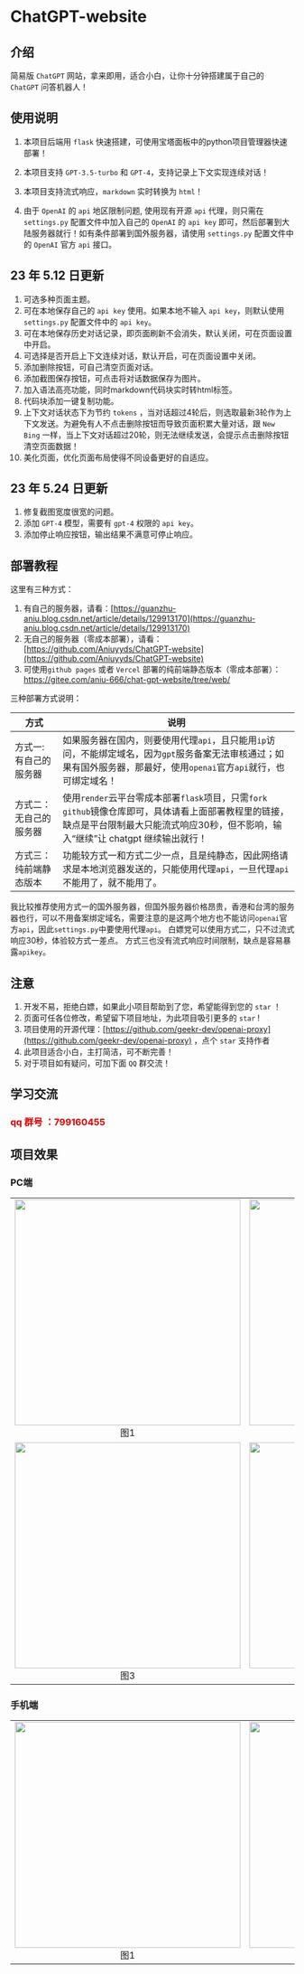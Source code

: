 # ChatGPT-website

## 介绍

简易版 `ChatGPT` 网站，拿来即用，适合小白，让你十分钟搭建属于自己的 `ChatGPT` 问答机器人！


## 使用说明

1. 本项目后端用 `flask` 快速搭建，可使用宝塔面板中的python项目管理器快速部署！

2. 本项目支持 `GPT-3.5-turbo` 和 `GPT-4`，支持记录上下文实现连续对话！

3. 本项目支持流式响应，`markdown` 实时转换为 `html`！

4. 由于 `OpenAI` 的 `api` 地区限制问题, 使用现有开源 `api` 代理，则只需在 `settings.py` 配置文件中加入自己的 `OpenAI`  的 `api key` 即可，然后部署到大陆服务器就行！如有条件部署到国外服务器，请使用 `settings.py` 配置文件中的 `OpenAI` 官方 `api` 接口。

## 23 年 5.12 日更新

 1. 可选多种页面主题。
 2. 可在本地保存自己的 `api key` 使用。如果本地不输入 `api key`，则默认使用 `settings.py` 配置文件中的 `api key`。
 3. 可在本地保存历史对话记录，即页面刷新不会消失，默认关闭，可在页面设置中开启。
 4. 可选择是否开启上下文连续对话，默认开启，可在页面设置中关闭。
 5. 添加删除按钮，可自己清空页面对话。
 6. 添加截图保存按钮，可点击将对话数据保存为图片。
 7. 加入语法高亮功能，同时markdown代码块实时转html标签。
 8. 代码块添加一键复制功能。
 9. 上下文对话状态下为节约 `tokens` ，当对话超过4轮后，则选取最新3轮作为上下文发送。为避免有人不点击删除按钮而导致页面积累大量对话，跟 `New Bing` 一样，当上下文对话超过20轮，则无法继续发送，会提示点击删除按钮清空页面数据！
 10. 美化页面，优化页面布局使得不同设备更好的自适应。

## 23 年 5.24 日更新

 1. 修复截图宽度很宽的问题。
 2. 添加 `GPT-4` 模型，需要有 `gpt-4` 权限的 `api key`。
 3. 添加停止响应按钮，输出结果不满意可停止响应。

## 部署教程

这里有三种方式：

 1. 有自己的服务器，请看：[https://guanzhu-aniu.blog.csdn.net/article/details/129913170](https://guanzhu-aniu.blog.csdn.net/article/details/129913170)
 2. 无自己的服务器（零成本部署），请看：[https://github.com/Aniuyyds/ChatGPT-website](https://github.com/Aniuyyds/ChatGPT-website)
 3. 可使用`github pages` 或者 `Vercel` 部署的纯前端静态版本（零成本部署）：https://gitee.com/aniu-666/chat-gpt-website/tree/web/

三种部署方式说明：

方式 | 说明
----- | -----
方式一: 有自己的服务器|如果服务器在国内，则要使用代理`api`，且只能用`ip`访问，不能绑定域名，因为`gpt`服务备案无法审核通过；如果有国外服务器，那最好，使用`openai`官方`api`就行，也可绑定域名！
方式二：无自己的服务器|使用`render`云平台零成本部署`flask`项目，只需`fork` `github`镜像仓库即可，具体请看上面部署教程里的链接，缺点是平台限制最大只能流式响应30秒，但不影响，输入“继续”让 chatgpt 继续输出就行！
方式三：纯前端静态版本|功能较方式一和方式二少一点，且是纯静态，因此网络请求是本地浏览器发送的，只能使用代理`api`，一旦代理`api`不能用了，就不能用了。

我比较推荐使用方式一的国外服务器，但国外服务器价格昂贵，香港和台湾的服务器也行，可以不用备案绑定域名，需要注意的是这两个地方也不能访问`openai`官方`api`，因此`settings.py`中要使用代理`api`。
白嫖党可以使用方式二，只不过流式响应30秒，体验较方式一差点。
方式三也没有流式响应时间限制，缺点是容易暴露`apikey`。

## 注意

1. 开发不易，拒绝白嫖，如果此小项目帮助到了您，希望能得到您的 `star` ！
2. 页面可任各位修改，希望留下项目地址，为此项目吸引更多的 `star` !
3. 项目使用的开源代理：[https://github.com/geekr-dev/openai-proxy](https://github.com/geekr-dev/openai-proxy) ，点个 `star` 支持作者
4. 此项目适合小白，主打简洁，可不断完善！
5. 对于项目如有疑问，可加下面 `QQ` 群交流！

## 学习交流 

### <font  color="#dd0000">qq 群号 ：799160455 </font>

## 项目效果

### PC端

<table>
    <tr>
        <td ><center><img src="./%E9%A1%B9%E7%9B%AE%E7%A4%BA%E4%BE%8B%E5%9B%BE/%E7%94%B5%E8%84%91%E7%AB%AF%E5%9B%BE%E7%89%87%E4%B8%80.png" width="400">图1</center></td>
        <td ><center><img src="./%E9%A1%B9%E7%9B%AE%E7%A4%BA%E4%BE%8B%E5%9B%BE/%E7%94%B5%E8%84%91%E7%AB%AF%E5%9B%BE%E7%89%87%E4%BA%8C.png" width="400">图2</center></td>
    </tr>
    <tr>
        <td ><center><img src="./%E9%A1%B9%E7%9B%AE%E7%A4%BA%E4%BE%8B%E5%9B%BE/%E7%94%B5%E8%84%91%E7%AB%AF%E5%9B%BE%E7%89%87%E4%B8%89.png" width="400">图3</center></td>
        <td ><center><img src="./%E9%A1%B9%E7%9B%AE%E7%A4%BA%E4%BE%8B%E5%9B%BE/%E7%94%B5%E8%84%91%E7%AB%AF%E5%9B%BE%E7%89%87%E5%9B%9B.png" width="400">图4</center></td>
    </tr>
</table>

### 手机端

<table>
    <tr>
        <td ><center><img src="./%E9%A1%B9%E7%9B%AE%E7%A4%BA%E4%BE%8B%E5%9B%BE/%E6%89%8B%E6%9C%BA%E7%AB%AF%E5%9B%BE%E4%B8%80.png" width="400">图1</center></td>
        <td ><center><img src="./%E9%A1%B9%E7%9B%AE%E7%A4%BA%E4%BE%8B%E5%9B%BE/%E6%89%8B%E6%9C%BA%E7%AB%AF%E5%9B%BE%E4%BA%8C.png" width="400">图2</center></td>
    </tr>
</table>